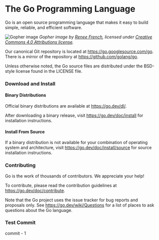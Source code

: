 # The Go Programming Language

Go is an open source programming language that makes it easy to build simple,
reliable, and efficient software.

![Gopher image](https://golang.org/doc/gopher/fiveyears.jpg)
*Gopher image by [Renee French][rf], licensed under [Creative Commons 4.0 Attributions license][cc4-by].*

Our canonical Git repository is located at https://go.googlesource.com/go.
There is a mirror of the repository at https://github.com/golang/go.

Unless otherwise noted, the Go source files are distributed under the
BSD-style license found in the LICENSE file.

### Download and Install

#### Binary Distributions

Official binary distributions are available at https://go.dev/dl/.

After downloading a binary release, visit https://go.dev/doc/install
for installation instructions.

#### Install From Source

If a binary distribution is not available for your combination of
operating system and architecture, visit
https://go.dev/doc/install/source
for source installation instructions.

### Contributing

Go is the work of thousands of contributors. We appreciate your help!

To contribute, please read the contribution guidelines at https://go.dev/doc/contribute.

Note that the Go project uses the issue tracker for bug reports and
proposals only. See https://go.dev/wiki/Questions for a list of
places to ask questions about the Go language.

[rf]: https://reneefrench.blogspot.com/
[cc4-by]: https://creativecommons.org/licenses/by/4.0/

### Test Commit

commit - 1
